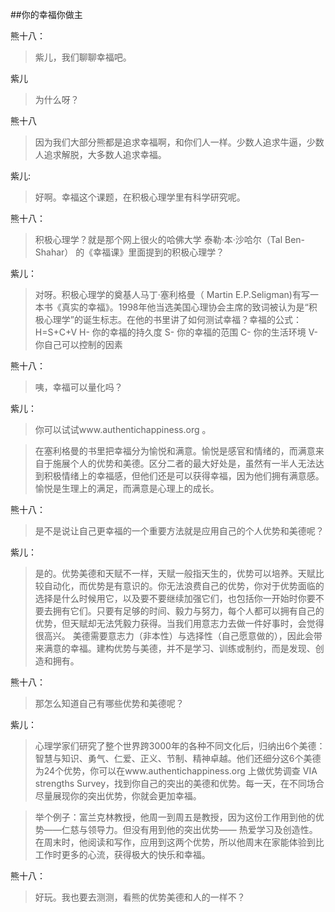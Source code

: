 ##你的幸福你做主


熊十八：
> 紫儿，我们聊聊幸福吧。

紫儿

> 为什么呀？

熊十八

> 因为我们大部分熊都是追求幸福啊，和你们人一样。少数人追求牛逼，少数人追求解脱，大多数人追求幸福。

紫儿:
> 好啊。幸福这个课题，在积极心理学里有科学研究呢。

熊十八： 
>积极心理学？就是那个网上很火的哈佛大学 泰勒·本·沙哈尔（Tal Ben-Shahar） 的《幸福课》里面提到的积极心理学？

紫儿：
> 对呀。积极心理学的奠基人马丁·塞利格曼（ Martin E.P.Seligman)有写一本书《真实的幸福》。1998年他当选美国心理协会主席的致词被认为是“积极心理学”的诞生标志。在他的书里讲了如何测试幸福？幸福的公式：H=S+C+V
H- 你的幸福的持久度
S- 你的幸福的范围
C- 你的生活环境
V- 你自己可以控制的因素

熊十八： 
> 咦，幸福可以量化吗？

紫儿： 

> 你可以试试www.authentichappiness.org  。

> 在塞利格曼的书里把幸福分为愉悦和满意。愉悦是感官和情绪的，而满意来自于施展个人的优势和美德。区分二者的最大好处是，虽然有一半人无法达到积极情绪上的幸福感，但他们还是可以获得幸福，因为他们拥有满意感。愉悦是生理上的满足，而满意是心理上的成长。

熊十八： 

>是不是说让自己更幸福的一个重要方法就是应用自己的个人优势和美德呢？

紫儿： 

>是的。优势美德和天赋不一样，天赋一般指天生的，优势可以培养。天赋比较自动化，而优势是有意识的。你无法浪费自己的优势，你对于优势面临的选择是什么时候用它，以及要不要继续加强它们，也包括你一开始时你要不要去拥有它们。只要有足够的时间、毅力与努力，每个人都可以拥有自己的优势，但天赋却无法凭毅力获得。当我们用意志力去做一件好事时，会觉得很高兴。 美德需要意志力（非本性）与选择性（自己愿意做的），因此会带来满意的幸福。建构优势与美德，并不是学习、训练或制约，而是发现、创造和拥有。

熊十八： 
>那怎么知道自己有哪些优势和美德呢？

紫儿：
> 心理学家们研究了整个世界跨3000年的各种不同文化后，归纳出6个美德：
智慧与知识、勇气、仁爱、正义、节制、精神卓越。他们还细分这6个美德为24个优势，你可以在www.authentichappiness.org 上做优势调查 VIA strengths Survey，找到你自己的突出的美德和优势。每一天，在不同场合尽量展现你的突出优势，你就会更加幸福。

> 举个例子：富兰克林教授，他周一到周五是教授，因为这份工作用到他的优势——仁慈与领导力。但没有用到他的突出优势—— 热爱学习及创造性。在周末时，他阅读和写作，应用到这两个优势，所以他周末在家能体验到比工作时更多的心流，获得极大的快乐和幸福。

熊十八： 
> 好玩。我也要去测测，看熊的优势美德和人的一样不？ 



